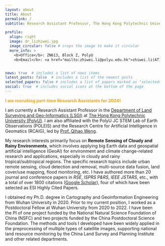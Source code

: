 ```yaml
---
layout: about
title: About
permalink: /
subtitle: Research Assistant Professor, The Hong Kong Polytechnic University

profile:
  align: right
  image: dr_lizhiwei.jpg
  image_circular: false # crops the image to make it circular
  more_info: >
    <b>Office</b>: ZN613, Block Z, PolyU
    <b>Email</b>: <a href="mailto:zhiwei.li@polyu.edu.hk">zhiwei.li(AT)polyu.edu.hk</a>


news: true  # includes a list of news items
latest_posts: false  # includes a list of the newest posts
selected_papers: false # includes a list of papers marked as "selected={true}"
social: true  # includes social icons at the bottom of the page
---
```


**<font color=orange>I am recruiting part-time Research Assistants for 2024!</font>**

I am currently a Research Assistant Professor in the <a href='https://www.polyu.edu.hk/lsgi/'>Department of Land Surveying and Geo-Informatics (LSGI)</a> at <a href='https://www.polyu.edu.hk/'>The Hong Kong Polytechnic University (PolyU)</a>. I am also affiliated with the PolyU JC STEM Lab of Earth Observations (POLEIS) and the Research Centre for Artificial Intelligence in Geomatics (RCAIG), led by [Prof. Qihao Weng](https://qihaoweng.net/).

My research interests primarily focus on **Remote Sensing of Cloudy and Rainy Environments**, which involves applying big Earth data and geospatial artificial intelligence (GeoAI) for environment and climate change-related research and applications, especially in cloudy and rainy tropical/subtropical regions. The specific research topics include urban remote sensing, cloud detection and removal, multi-source data fusion, land cover/use mapping, flood monitoring, etc. I have authored more than 20 journal and conference papers in *RSE*, *ISPRS P&RS*, *IEEE JSTARS*, etc., with a total of over 1800 citations (<a href='https://scholar.google.com/citations?user=SlXpfWMAAAAJ'>Google Scholar</a>), four of which have been selected as ESI Highly Cited Papers.

I obtained my Ph.D. degree in Cartography and Geoinformation Engineering from Wuhan University in 2020. Prior to my current position, I worked as a Postdoctoral Fellow at Wuhan University from 2020 to 2022. I have been the PI of one project funded by the National Natural Science Foundation of China (NSFC) and two projects funded by the China Postdoctoral Science Foundation. The methods and tools I developed have been widely applied in the preprocessing of multiple types of satellite images, supporting national land resource monitoring by the China Land Survey and Planning Institute and other related departments.

